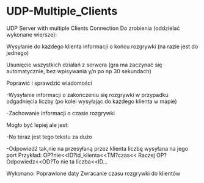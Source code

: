 # UDP-Multiple_Clients
UDP Server with multiple Clients Connection
Do zrobienia (oddzielać wykonane wiersze):

Wysyłanie do każdego klienta informacji o końcu rozgrywki (na razie jest do jednego)

Usunięcie wszystkich działań z serwera (gra ma zaczynać się automatycznie, bez wpisywania y/n po np 30 sekundach)

Poprawić i sprawdzić wiadomości

-Wysyłanie informacji o zakończeniu się rozgrywki w przypadku odgadnięcia liczby (po kolei wysyłając do każdego klienta w mapie)

-Zachowanie informacji o czasie rozgrywki





Mogło być lepiej ale jest:

-No teraz jest tego tekstu za dużo

-Odpowiedź tak,nie na przesyłaną przez klienta liczbę wysyłana na jego port  Przykład: OP?nie<<ID?id_klienta<<TM?czas<<
Raczej OP?Odpowiedz<<OD?To nie ta liczba<<ID...








Wykonano: Poprawione daty
Zwracanie czasu rozgrywki do klientów
